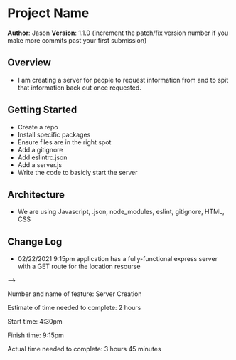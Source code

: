 # Project Name

**Author**: Jason
**Version**: 1.1.0 (increment the patch/fix version number if you make more commits past your first submission)

## Overview
- I am creating a server for people to request information from and to spit that information back out once requested. 
<!-- Provide a high level overview of what this application is and why you are building it, beyond the fact that it's an assignment for this class. (i.e. What's your problem domain?) -->

## Getting Started
- Create a repo
- Install specific packages
- Ensure files are in the right spot
- Add a gitignore
- Add eslintrc.json
- Add a server.js
- Write the code to basicly start the server 
<!-- What are the steps that a user must take in order to build this app on their own machine and get it running? -->

## Architecture
- We are using Javascript, .json, node_modules, eslint, gitignore, HTML, CSS
<!-- Provide a detailed description of the application design. What technologies (languages, libraries, etc) you're using, and any other relevant design information. -->

## Change Log
- 02/22/2021 9:15pm application has a fully-functional express server with a GET route for the location resourse


<!-- Use this area to document the iterative changes made to your application as each feature is successfully implemented. Use time stamps. Here's an examples:

01-01-2001 4:59pm - Application now has a fully-functional express server, with a GET route for the location resource.

## Credits and Collaborations
<!-- Give credit (and a link) to other people or resources that helped you build this application. -->
-->

Number and name of feature: Server Creation

Estimate of time needed to complete: 2 hours

Start time: 4:30pm

Finish time: 9:15pm

Actual time needed to complete: 3 hours 45 minutes 
